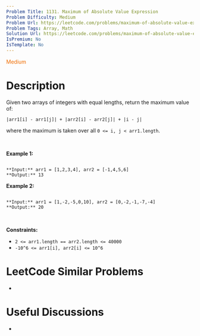 ```yaml
---
Problem Title: 1131. Maximum of Absolute Value Expression
Problem Difficulty: Medium
Problem Url: https://leetcode.com/problems/maximum-of-absolute-value-expression/
Problem Tags: Array, Math
Solution Url: https://leetcode.com/problems/maximum-of-absolute-value-expression/solution/
IsPremium: No
IsTemplate: No
---
```


<span style="color: rgb(239, 108, 0);">Medium</span>

# Description

Given two arrays of integers with equal lengths, return the maximum value of:


`|arr1[i] - arr1[j]| + |arr2[i] - arr2[j]| + |i - j|`


where the maximum is taken over all `0 <= i, j < arr1.length`.


 


**Example 1:**



```

**Input:** arr1 = [1,2,3,4], arr2 = [-1,4,5,6]
**Output:** 13

```

**Example 2:**



```

**Input:** arr1 = [1,-2,-5,0,10], arr2 = [0,-2,-1,-7,-4]
**Output:** 20

```

 


**Constraints:**


* `2 <= arr1.length == arr2.length <= 40000`
* `-10^6 <= arr1[i], arr2[i] <= 10^6`




# LeetCode Similar Problems

- []()

# Useful Discussions

- []()
